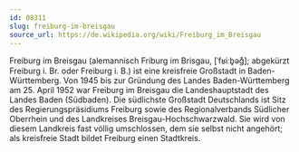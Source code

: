 ```yaml
---
id: 08311
slug: freiburg-im-breisgau
source_url: https://de.wikipedia.org/wiki/Freiburg_im_Breisgau
---
```


Freiburg im Breisgau (alemannisch Friburg im Brisgau, [ˈfʁiːb̥əɡ̊]; abgekürzt Freiburg i. Br. oder Freiburg i. B.) ist eine kreisfreie Großstadt in Baden-Württemberg. Von 1945 bis zur Gründung des Landes Baden-Württemberg am 25. April 1952 war Freiburg im Breisgau die Landeshauptstadt des Landes Baden (Südbaden). Die südlichste Großstadt Deutschlands ist Sitz des Regierungspräsidiums Freiburg sowie des Regionalverbands Südlicher Oberrhein und des Landkreises Breisgau-Hochschwarzwald. Sie wird von diesem Landkreis fast völlig umschlossen, dem sie selbst nicht angehört; als kreisfreie Stadt bildet Freiburg einen Stadtkreis.
